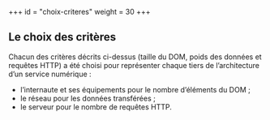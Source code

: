 +++
id = "choix-criteres"
weight = 30
+++

## Le choix des critères

Chacun des critères décrits ci-dessus (taille du DOM, poids des données et requêtes HTTP) a été choisi pour représenter
chaque tiers de l’architecture d’un service numérique :

- l’internaute et ses équipements pour le nombre d’éléments du DOM ;
- le réseau pour les données transférées ;
- le serveur pour le nombre de requêtes HTTP.
